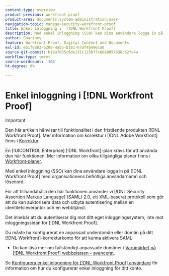 ```yaml
---
content-type: overview
product-previous: workfront-proof
product-area: documents;system-administration;user-
navigation-topic: manage-security-workfront-proof
title: Enkel inloggning i  [!DNL Workfront Proof]
description: Med enkel inloggning (SSO) kan dina användare logga in på [!DNL Workfront Proof] med organisationens befintliga användarnamn och lösenord.
author: Courtney
feature: Workfront Proof, Digital Content and Documents
exl-id: eb1f6883-6209-4a55-b181-67af4b496ca0
source-git-commit: b18a7835c6de131c125b77c6688057638c62fa4a
workflow-type: tm+mt
source-wordcount: '164'
ht-degree: 0%

---
```


# Enkel inloggning i [!DNL Workfront Proof]

>[!IMPORTANT]
>
>Den här artikeln hänvisar till funktionalitet i den fristående produkten [!DNL Workfront Proof]. Mer information om korrektur i [!DNL Adobe Workfront] finns i [Korrektur](../../../review-and-approve-work/proofing/proofing.md).

En [!UICONTROL Enterprise] [!DNL Workfront]-plan krävs för att använda den här funktionen. Mer information om olika tillgängliga planer finns i [Workfront-planer](https://business.adobe.com/se/products/workfront/pricing.html).

Med enkel inloggning (SSO) kan dina användare logga in på [!DNL Workfront Proof] med organisationens befintliga användarnamn och lösenord.

För att tillhandahålla den här funktionen använder vi [!DNL Security Assertion Markup Language] (SAML) 2.0, ett XML-baserat protokoll som gör att du kan auktorisera data och utbyta autentisering mellan en identitetsleverantör och en webbtjänst.

Det innebär att du autentiserar dig mot ditt eget inloggningssystem, inte mot inloggningssidan för [!DNL Workfront Proof].

Du måste ha konfigurerat en anpassad underdomän eller domän på ditt [!DNL Workfront]-korrekturkonto för att kunna aktivera SAML:

<!--* Custom sub-domains are free to set up. See our [Configure a branded domain in Workfront Proof](../../../workfront-proof/wp-acct-admin/branding/configure-branded-domain-in-wp.md) for more information.-->
* Du kan läsa mer om fullständigt anpassade domäner i [Varumärket på  [!DNL Workfront Proof] webbplatsen - avancerat](../../../workfront-proof/wp-acct-admin/branding/brand-wp-site-advanced.md).

Se [Konfigurera enkel inloggning för [!DNL Workfront Proof] användare](../../../workfront-proof/wp-acct-admin/account-settings/configure-sso-for-wp-users.md) för information om hur du konfigurerar enkel inloggning för ditt konto.
